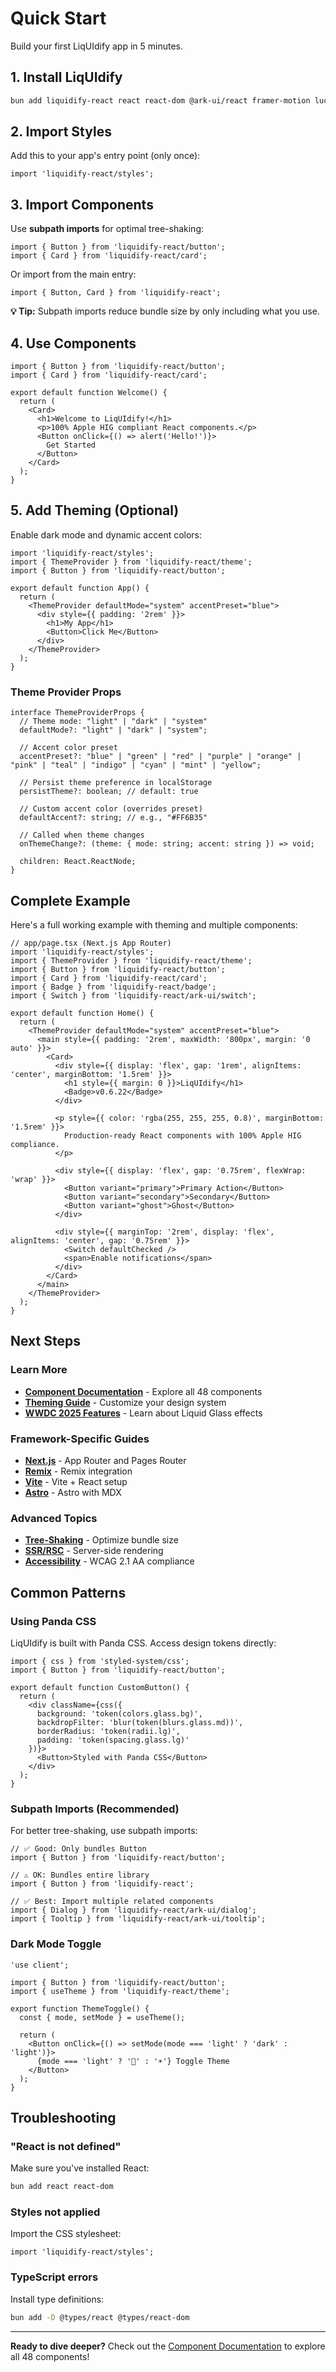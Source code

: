 # Quick Start

Build your first LiqUIdify app in 5 minutes.

## 1. Install LiqUIdify

```bash
bun add liquidify-react react react-dom @ark-ui/react framer-motion lucide-react
```

## 2. Import Styles

Add this to your app's entry point (only once):

```tsx
import 'liquidify-react/styles';
```

## 3. Import Components

Use **subpath imports** for optimal tree-shaking:

```tsx
import { Button } from 'liquidify-react/button';
import { Card } from 'liquidify-react/card';
```

Or import from the main entry:

```tsx
import { Button, Card } from 'liquidify-react';
```

**💡 Tip:** Subpath imports reduce bundle size by only including what you use.

## 4. Use Components

```tsx
import { Button } from 'liquidify-react/button';
import { Card } from 'liquidify-react/card';

export default function Welcome() {
  return (
    <Card>
      <h1>Welcome to LiqUIdify!</h1>
      <p>100% Apple HIG compliant React components.</p>
      <Button onClick={() => alert('Hello!')}>
        Get Started
      </Button>
    </Card>
  );
}
```

## 5. Add Theming (Optional)

Enable dark mode and dynamic accent colors:

```tsx
import 'liquidify-react/styles';
import { ThemeProvider } from 'liquidify-react/theme';
import { Button } from 'liquidify-react/button';

export default function App() {
  return (
    <ThemeProvider defaultMode="system" accentPreset="blue">
      <div style={{ padding: '2rem' }}>
        <h1>My App</h1>
        <Button>Click Me</Button>
      </div>
    </ThemeProvider>
  );
}
```

### Theme Provider Props

```tsx
interface ThemeProviderProps {
  // Theme mode: "light" | "dark" | "system"
  defaultMode?: "light" | "dark" | "system";
  
  // Accent color preset
  accentPreset?: "blue" | "green" | "red" | "purple" | "orange" | "pink" | "teal" | "indigo" | "cyan" | "mint" | "yellow";
  
  // Persist theme preference in localStorage
  persistTheme?: boolean; // default: true
  
  // Custom accent color (overrides preset)
  defaultAccent?: string; // e.g., "#FF6B35"
  
  // Called when theme changes
  onThemeChange?: (theme: { mode: string; accent: string }) => void;
  
  children: React.ReactNode;
}
```

## Complete Example

Here's a full working example with theming and multiple components:

```tsx
// app/page.tsx (Next.js App Router)
import 'liquidify-react/styles';
import { ThemeProvider } from 'liquidify-react/theme';
import { Button } from 'liquidify-react/button';
import { Card } from 'liquidify-react/card';
import { Badge } from 'liquidify-react/badge';
import { Switch } from 'liquidify-react/ark-ui/switch';

export default function Home() {
  return (
    <ThemeProvider defaultMode="system" accentPreset="blue">
      <main style={{ padding: '2rem', maxWidth: '800px', margin: '0 auto' }}>
        <Card>
          <div style={{ display: 'flex', gap: '1rem', alignItems: 'center', marginBottom: '1.5rem' }}>
            <h1 style={{ margin: 0 }}>LiqUIdify</h1>
            <Badge>v0.6.22</Badge>
          </div>
          
          <p style={{ color: 'rgba(255, 255, 255, 0.8)', marginBottom: '1.5rem' }}>
            Production-ready React components with 100% Apple HIG compliance.
          </p>
          
          <div style={{ display: 'flex', gap: '0.75rem', flexWrap: 'wrap' }}>
            <Button variant="primary">Primary Action</Button>
            <Button variant="secondary">Secondary</Button>
            <Button variant="ghost">Ghost</Button>
          </div>
          
          <div style={{ marginTop: '2rem', display: 'flex', alignItems: 'center', gap: '0.75rem' }}>
            <Switch defaultChecked />
            <span>Enable notifications</span>
          </div>
        </Card>
      </main>
    </ThemeProvider>
  );
}
```

## Next Steps

### Learn More
- **[Component Documentation](../components/overview.md)** - Explore all 48 components
- **[Theming Guide](../theming/overview.md)** - Customize your design system
- **[WWDC 2025 Features](../features/liquid-glass.md)** - Learn about Liquid Glass effects

### Framework-Specific Guides
- **[Next.js](../guides/nextjs.md)** - App Router and Pages Router
- **[Remix](../guides/remix.md)** - Remix integration
- **[Vite](../guides/vite.md)** - Vite + React setup
- **[Astro](../guides/astro.md)** - Astro with MDX

### Advanced Topics
- **[Tree-Shaking](../advanced/tree-shaking.md)** - Optimize bundle size
- **[SSR/RSC](../advanced/ssr-and-rsc.md)** - Server-side rendering
- **[Accessibility](../advanced/accessibility.md)** - WCAG 2.1 AA compliance

## Common Patterns

### Using Panda CSS

LiqUIdify is built with Panda CSS. Access design tokens directly:

```tsx
import { css } from 'styled-system/css';
import { Button } from 'liquidify-react/button';

export default function CustomButton() {
  return (
    <div className={css({
      background: 'token(colors.glass.bg)',
      backdropFilter: 'blur(token(blurs.glass.md))',
      borderRadius: 'token(radii.lg)',
      padding: 'token(spacing.glass.lg)'
    })}>
      <Button>Styled with Panda CSS</Button>
    </div>
  );
}
```

### Subpath Imports (Recommended)

For better tree-shaking, use subpath imports:

```tsx
// ✅ Good: Only bundles Button
import { Button } from 'liquidify-react/button';

// ⚠️ OK: Bundles entire library
import { Button } from 'liquidify-react';

// ✅ Best: Import multiple related components
import { Dialog } from 'liquidify-react/ark-ui/dialog';
import { Tooltip } from 'liquidify-react/ark-ui/tooltip';
```

### Dark Mode Toggle

```tsx
'use client';

import { Button } from 'liquidify-react/button';
import { useTheme } from 'liquidify-react/theme';

export function ThemeToggle() {
  const { mode, setMode } = useTheme();
  
  return (
    <Button onClick={() => setMode(mode === 'light' ? 'dark' : 'light')}>
      {mode === 'light' ? '🌙' : '☀️'} Toggle Theme
    </Button>
  );
}
```

## Troubleshooting

### "React is not defined"

Make sure you've installed React:
```bash
bun add react react-dom
```

### Styles not applied

Import the CSS stylesheet:
```tsx
import 'liquidify-react/styles';
```

### TypeScript errors

Install type definitions:
```bash
bun add -D @types/react @types/react-dom
```

---

**Ready to dive deeper?** Check out the [Component Documentation](../components/overview.md) to explore all 48 components!
